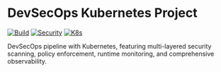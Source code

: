 # DevSecOps Kubernetes Project

[![Build](https://img.shields.io/badge/build-passing-brightgreen)]()
[![Security](https://img.shields.io/badge/security-hardened-blue)]()
[![K8s](https://img.shields.io/badge/kubernetes-1.28-326CE5)]()

DevSecOps pipeline with Kubernetes, featuring multi-layered security scanning, policy enforcement, runtime monitoring, and comprehensive observability.
